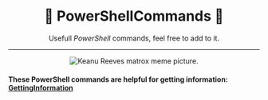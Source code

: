 <div align="center">

# 📃 PowerShellCommands 📃


Usefull *PowerShell* commands, feel free to add to it. 

________________________________________________________________________________________________________________________________________________________________________________________________________________________________


![Keanu Reeves matrox meme picture.](https://windowsbigot.files.wordpress.com/2015/04/matrixpowershell.jpg?w=1000&h=)
 
</div>

#### These PowerShell commands are helpful for getting information: [GettingInformation](https://github.com/NomanGhiasy/PowerShellCommands/blob/main/GettingInformation.md)



